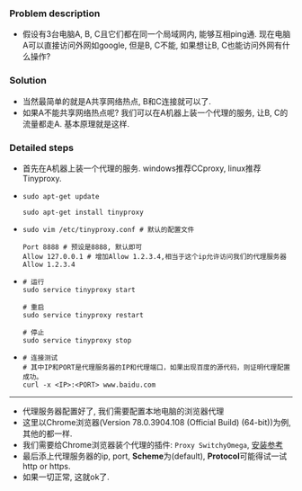 ### Problem description

- 假设有3台电脑A, B, C且它们都在同一个局域网内, 能够互相ping通. 现在电脑A可以直接访问外网如google, 但是B, C不能, 如果想让B, C也能访问外网有什么操作?

### Solution

- 当然最简单的就是A共享网络热点, B和C连接就可以了.
- 如果A不能共享网络热点呢? 我们可以在A机器上装一个代理的服务, 让B, C的流量都走A. 基本原理就是这样.

### Detailed steps

- 首先在A机器上装一个代理的服务. windows推荐CCproxy, linux推荐Tinyproxy.

- ```shell
  sudo apt-get update
  
  sudo apt-get install tinyproxy
  ```

- ```shell
  sudo vim /etc/tinyproxy.conf # 默认的配置文件
  
  Port 8888 # 预设是8888, 默认即可
  Allow 127.0.0.1 # 增加Allow 1.2.3.4,相当于这个ip允许访问我们的代理服务器
  Allow 1.2.3.4
  ```

- ```shell
  # 运行
  sudo service tinyproxy start
  
  # 重启
  sudo service tinyproxy restart
  
  # 停止
  sudo service tinyproxy stop
  ```

- ```shell
  # 连接测试
  # 其中IP和PORT是代理服务器的IP和代理端口，如果出现百度的源代码，则证明代理配置成功。
  curl -x <IP>:<PORT> www.baidu.com
  ```

---

- 代理服务器配置好了, 我们需要配置本地电脑的浏览器代理
- 这里以Chrome浏览器(Version 78.0.3904.108 (Official Build) (64-bit))为例, 其他的都一样.
- 我们需要给Chrome浏览器装个代理的插件: `Proxy SwitchyOmega`, [安装参考](https://github.com/Shadowsocks-Wiki/shadowsocks/blob/master/zh_CN/browser/chrome-setup-guide.md) 
- 最后添上代理服务器的ip, port, **Scheme**为(default), **Protocol**可能得试一试http or https.
- 如果一切正常, 这就ok了.

